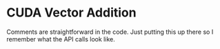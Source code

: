 # CUDA Vector Addition
Comments are straightforward in the code.  Just putting this up there so I remember what the API calls look like.

